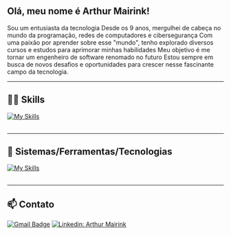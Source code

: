 ## Olá, meu nome é Arthur Mairink!

Sou um entusiasta da tecnologia
Desde os 9 anos, mergulhei de cabeça no mundo da programação, redes de computadores e cibersegurança
Com uma paixão por aprender sobre esse "mundo", tenho explorado diversos cursos e estudos para aprimorar minhas habilidades
Meu objetivo é me tornar um engenheiro de software renomado no futuro
Estou sempre em busca de novos desafios e oportunidades para crescer nesse fascinante campo da tecnologia.

---

## 👨‍💻 Skills

[![My Skills](https://skillicons.dev/icons?i=python,java,lua,javascript,c,html,css)](https://skillicons.dev)<br><br>

---

## 🔧 Sistemas/Ferramentas/Tecnologias
[![My Skills](https://skillicons.dev/icons?i=windows,kali,vscode,mysql,nodejs,github,figma,bash,bootstrap,git,docker)](https://skillicons.dev)<br><br>

---

## 📫 Contato

[![Gmail Badge](https://img.shields.io/badge/-af.mairink@gmail.com-006bed?style=flat-square&logo=Gmail&logoColor=white&link=mailto:{af.mairink@gmail.com})](mailto:{af.mairink@gmail.com})
[![Linkedin: Arthur Mairink](https://img.shields.io/badge/-ArthurMairink-blue?style=flat-square&logo=Linkedin&logoColor=white&link=https://www.linkedin.com/in/arthur-mairink-b7356a2b6/)](https://www.linkedin.com/in/arthur-mairink-b7356a2b6/)
